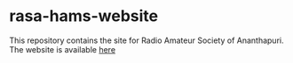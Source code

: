 # rasa-hams-website
This repository contains the site for Radio Amateur Society of Ananthapuri. The website is available [here](https://www.rasahams.in)
